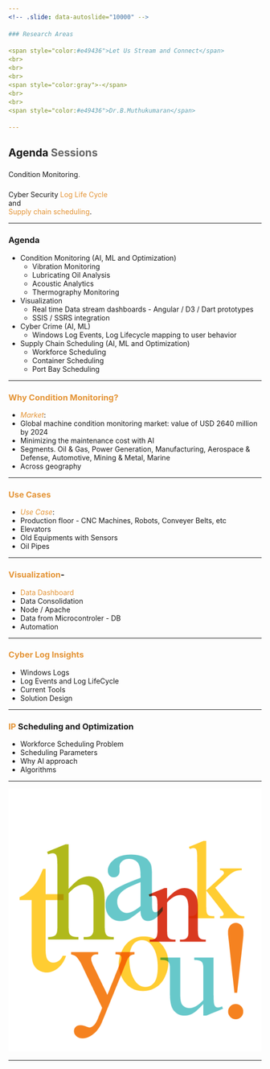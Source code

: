 ```yaml
---
<!-- .slide: data-autoslide="10000" -->

### Research Areas 

<span style="color:#e49436">Let Us Stream and Connect</span>
<br>
<br>
<br>
<span style="color:gray">-</span>
<br>
<br>
<span style="color:#e49436">Dr.B.Muthukumaran</span>

---
```


<!-- .slide: data-autoslide="2000" -->

## Agenda <span style="color: #666666">Sessions</span>
### <span class="fragment" data-fragment-index="1" data-autoslide="2000">
Condition Monitoring<span style="color: #666666">.</span>
<br>
### <span class="fragment" data-fragment-index="2" data-autoslide="3500">
Cyber Security  <span style="color:#e49436">Log Life Cycle</span><br> and <br>
	<span style="color: #e49436">Supply chain scheduling</span>.</li>

---
<!-- .slide: data-autoslide="2000" -->

### Agenda
- Condition Monitoring (AI, ML and Optimization)
  + Vibration Monitoring 
  + Lubricating Oil Analysis 
  + Acoustic Analytics
  + Thermography Monitoring 
- Visualization
  + Real time Data stream dashboards - Angular / D3 / Dart prototypes
  + SSIS / SSRS integration
- Cyber Crime (AI, ML)
  + Windows Log Events, Log Lifecycle mapping to user behavior
- Supply Chain Scheduling (AI, ML and Optimization)
  + Workforce Scheduling
  + Container Scheduling
  + Port Bay Scheduling
 
---
<!-- .slide: data-autoslide="11000" -->

### <span style="color: #e49436">Why Condition Monitoring?</span>

- <span style="color: #e49436">*Market*</span>: 
- Global machine condition monitoring market: value of USD 2640 million by 2024
- Minimizing the maintenance cost with AI
- Segments. Oil & Gas, Power Generation, Manufacturing, Aerospace & Defense, Automotive, Mining & Metal, Marine
- Across geography

---
<!-- .slide: data-autoslide="12000" -->

### <span style="color: #e49436">Use Cases</span>

- <span style="color: #e49436">*Use Case*</span>: 
- Production floor - CNC Machines, Robots, Conveyer Belts, etc  
- Elevators  
- Old Equipments with Sensors
- Oil Pipes 
---
<!-- .slide: data-autoslide="12000" -->

### <span style="color: #e49436">Visualization</span>-

- <span style="color: #e49436"> Data Dashboard</span>  
- Data Consolidation 
- Node / Apache 
- Data from Microcontroler - DB 
- Automation

---
<!-- .slide: data-autoslide="8000" -->

### <span style="color: #e49436"> Cyber Log Insights </span> 

- Windows Logs 
- Log Events and Log LifeCycle
- Current Tools
- Solution Design

---
<!-- .slide: data-autoslide="8000" -->

### <span style="color: #e49436">IP</span> Scheduling and Optimization

- Workforce Scheduling Problem
- Scheduling Parameters 
- Why AI approach 
- Algorithms

---

![Thanks](images/thanks.png)

---

